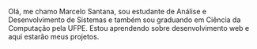 Olá, me chamo Marcelo Santana, sou estudante de Análise e Desenvolvimento de Sistemas e também sou graduando em Ciência da Computação pela UFPE. Estou aprendendo sobre desenvolvimento web e aqui estarão meus projetos.


